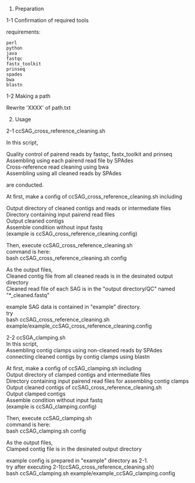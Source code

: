 1. Preparation

1-1 Confirmation of required tools

requirements:

	perl
	python
	java
	fastqc
	fastx_toolkit
	prinseq
	spades
	bwa
	blastn

1-2 Making a path

Rewrite 'XXXX' of path.txt


2. Usage

2-1 ccSAG_cross_reference_cleaning.sh

In this script, 

Quality control of pairend reads by fastqc, fastx_toolkit and prinseq  
Assembling using each pairend read file by SPAdes  
Cross-reference read cleaning using bwa  
Assembling using all cleaned reads by SPAdes  
	
are conducted.

At first, make a config of ccSAG_cross_reference_cleaning.sh including

 Output directory of cleaned contigs and reads or intermediate files  
 Directory containing input pairend read files  
 Output cleaned contigs  
 Assemble condition without input fastq  
(example is ccSAG_cross_reference_cleaning.config)  

Then, execute ccSAG_cross_reference_cleaning.sh  
command is here:  
	bash ccSAG_cross_reference_cleaning.sh config  

As the output files,  
 Cleaned contig file from all cleaned reads is in the desinated output directory  
 Cleaned read file of each SAG is in the "output directory/QC" named "*_cleaned.fastq"  

example SAG data is contained in "example" directory.  
try   
	bash ccSAG_cross_reference_cleaning.sh example/example_ccSAG_cross_reference_cleaning.config  

2-2 ccSGA_clamping.sh  
In this script,  
 Assembling contig clamps using non-cleaned reads by SPAdes  
 connecting cleaned contigs by contig clamps using blastn  

At first, make a config of ccSAG_clamping.sh including  
 Output directory of clamped contigs and intermediate files  
 Directory containing input pairend read files for assembling contig clamps  
 Output cleaned contigs of ccSAG_cross_reference_cleaning.sh  
 Output clamped contigs  
 Assemble condition without input fastq  
(example is ccSAG_clamping.config)  

Then, execute ccSAG_clamping.sh  
command is here:  
        bash ccSAG_clamping.sh config  

As the output files,  
 Clamped contig file is in the desinated output directory  

example config is prepared in "example" directory as 2-1.  
try after executing 2-1(ccSAG_cross_reference_cleaning.sh)  
	bash ccSAG_clamping.sh example/example_ccSAG_clamping.config  

